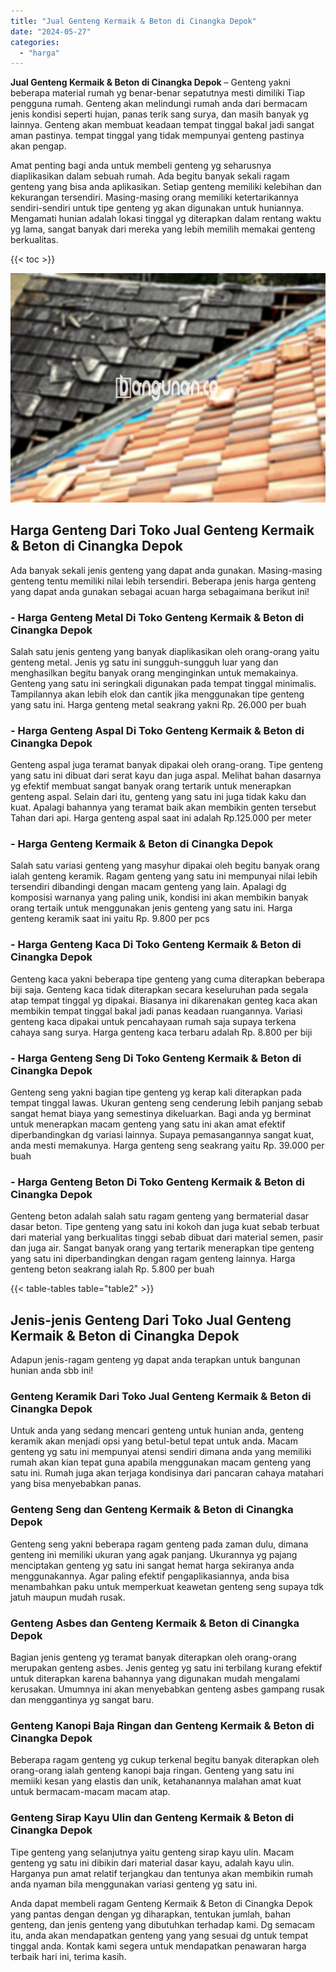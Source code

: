 ```yaml
---
title: "Jual Genteng Kermaik & Beton di Cinangka Depok"
date: "2024-05-27"
categories: 
  - "harga"
---
```


**Jual Genteng Kermaik & Beton di Cinangka Depok** – Genteng yakni beberapa material rumah yg benar-benar sepatutnya mesti dimiliki Tiap pengguna rumah. Genteng akan melindungi rumah anda dari bermacam jenis kondisi seperti hujan, panas terik sang surya, dan masih banyak yg lainnya. Genteng akan membuat keadaan tempat tinggal bakal jadi sangat aman pastinya. tempat tinggal yang tidak mempunyai genteng pastinya akan pengap.

Amat penting bagi anda untuk membeli genteng yg seharusnya diaplikasikan dalam sebuah rumah. Ada begitu banyak sekali ragam genteng yang bisa anda aplikasikan. Setiap genteng memiliki kelebihan dan kekurangan tersendiri. Masing-masing orang memiliki ketertarikannya sendiri-sendiri untuk tipe genteng yg akan digunakan untuk huniannya. Mengamati hunian adalah lokasi tinggal yg diterapkan dalam rentang waktu yg lama, sangat banyak dari mereka yang lebih memilih memakai genteng berkualitas.

{{< toc >}}

![Jual Genteng Kermaik & Beton di Cinangka Depok](/images/genteng-minimalis-murah26.png)

## Harga Genteng Dari Toko Jual Genteng Kermaik & Beton di Cinangka Depok

Ada banyak sekali jenis genteng yang dapat anda gunakan. Masing-masing genteng tentu memiliki nilai lebih tersendiri. Beberapa jenis harga genteng yang dapat anda gunakan sebagai acuan harga sebagaimana berikut ini!

### \- Harga Genteng Metal Di Toko Genteng Kermaik & Beton di Cinangka Depok

Salah satu jenis genteng yang banyak diaplikasikan oleh orang-orang yaitu genteng metal. Jenis yg satu ini sungguh-sungguh luar yang dan menghasilkan begitu banyak orang menginginkan untuk memakainya. Genteng yang satu ini seringkali digunakan pada tempat tinggal minimalis. Tampilannya akan lebih elok dan cantik jika menggunakan tipe genteng yang satu ini. Harga genteng metal seakrang yakni Rp. 26.000 per buah

### \- Harga Genteng Aspal Di Toko Genteng Kermaik & Beton di Cinangka Depok

Genteng aspal juga teramat banyak dipakai oleh orang-orang. Tipe genteng yang satu ini dibuat dari serat kayu dan juga aspal. Melihat bahan dasarnya yg efektif membuat sangat banyak orang tertarik untuk menerapkan genteng aspal. Selain dari itu, genteng yang satu ini juga tidak kaku dan kuat. Apalagi bahannya yang teramat baik akan membikin genten tersebut Tahan dari api. Harga genteng aspal saat ini adalah Rp.125.000 per meter

### \- Harga Genteng Kermaik & Beton di Cinangka Depok

Salah satu variasi genteng yang masyhur dipakai oleh begitu banyak orang ialah genteng keramik. Ragam genteng yang satu ini mempunyai nilai lebih tersendiri dibandingi dengan macam genteng yang lain. Apalagi dg komposisi warnanya yang paling unik, kondisi ini akan membikin banyak orang tertaik untuk menggunakan jenis genteng yang satu ini. Harga genteng keramik saat ini yaitu Rp. 9.800 per pcs

### \- Harga Genteng Kaca Di Toko Genteng Kermaik & Beton di Cinangka Depok

Genteng kaca yakni beberapa tipe genteng yang cuma diterapkan beberapa biji saja. Genteng kaca tidak diterapkan secara keseluruhan pada segala atap tempat tinggal yg dipakai. Biasanya ini dikarenakan genteg kaca akan membikin tempat tinggal bakal jadi panas keadaan ruangannya. Variasi genteng kaca dipakai untuk pencahayaan rumah saja supaya terkena cahaya sang surya. Harga genteng kaca terbaru adalah Rp. 8.800 per biji

### \- Harga Genteng Seng Di Toko Genteng Kermaik & Beton di Cinangka Depok

Genteng seng yakni bagian tipe genteng yg kerap kali diterapkan pada tempat tinggal lawas. Ukuran genteng seng cenderung lebih panjang sebab sangat hemat biaya yang semestinya dikeluarkan. Bagi anda yg berminat untuk menerapkan macam genteng yang satu ini akan amat efektif diperbandingkan dg variasi lainnya. Supaya pemasangannya sangat kuat, anda mesti memakunya. Harga genteng seng seakrang yaitu Rp. 39.000 per buah

### \- Harga Genteng Beton Di Toko Genteng Kermaik & Beton di Cinangka Depok

Genteng beton adalah salah satu ragam genteng yang bermaterial dasar dasar beton. Tipe genteng yang satu ini kokoh dan juga kuat sebab terbuat dari material yang berkualitas tinggi sebab dibuat dari material semen, pasir dan juga air. Sangat banyak orang yang tertarik menerapkan tipe genteng yang satu ini diperbandingkan dengan ragam genteng lainnya. Harga genteng beton seakrang ialah Rp. 5.800 per buah

{{< table-tables table="table2" >}}

## Jenis-jenis Genteng Dari Toko Jual Genteng Kermaik & Beton di Cinangka Depok

Adapun jenis-ragam genteng yg dapat anda terapkan untuk bangunan hunian anda sbb ini!

### Genteng Keramik Dari Toko Jual Genteng Kermaik & Beton di Cinangka Depok

Untuk anda yang sedang mencari genteng untuk hunian anda, genteng keramik akan menjadi opsi yang betul-betul tepat untuk anda. Macam genteng yg satu ini mempunyai atensi sendiri dimana anda yang memiliki rumah akan kian tepat guna apabila menggunakan macam genteng yang satu ini. Rumah juga akan terjaga kondisinya dari pancaran cahaya matahari yang bisa menyebabkan panas.

### Genteng Seng dan Genteng Kermaik & Beton di Cinangka Depok

Genteng seng yakni beberapa ragam genteng pada zaman dulu, dimana genteng ini memiliki ukuran yang agak panjang. Ukurannya yg pajang menciptakan genteng yg satu ini sangat hemat harga sekiranya anda menggunakannya. Agar paling efektif pengaplikasiannya, anda bisa menambahkan paku untuk memperkuat keawetan genteng seng supaya tdk jatuh maupun mudah rusak.

### Genteng Asbes dan Genteng Kermaik & Beton di Cinangka Depok

Bagian jenis genteng yg teramat banyak diterapkan oleh orang-orang merupakan genteng asbes. Jenis genteg yg satu ini terbilang kurang efektif untuk diterapkan karena bahannya yang digunakan mudah mengalami kerusakan. Umumnya ini akan menyebabkan genteng asbes gampang rusak dan menggantinya yg sangat baru.

### Genteng Kanopi Baja Ringan dan Genteng Kermaik & Beton di Cinangka Depok

Beberapa ragam genteng yg cukup terkenal begitu banyak diterapkan oleh orang-orang ialah genteng kanopi baja ringan. Genteng yang satu ini memiiki kesan yang elastis dan unik, ketahanannya malahan amat kuat untuk bermacam-macam macam atap.

### Genteng Sirap Kayu Ulin dan Genteng Kermaik & Beton di Cinangka Depok

Tipe genteng yang selanjutnya yaitu genteng sirap kayu ulin. Macam genteng yg satu ini dibikin dari material dasar kayu, adalah kayu ulin. Harganya pun amat relatif terjangkau dan tentunya akan membikin rumah anda nyaman bila menggunakan variasi genteng yg satu ini.

Anda dapat membeli ragam Genteng Kermaik & Beton di Cinangka Depok yang pantas dengan dengan yg diharapkan, tentukan jumlah, bahan genteng, dan jenis genteng yang dibutuhkan terhadap kami. Dg semacam itu, anda akan mendapatkan genteng yang yang sesuai dg untuk tempat tinggal anda. Kontak kami segera untuk mendapatkan penawaran harga terbaik hari ini, terima kasih.
